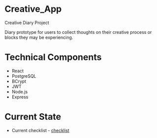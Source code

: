 # Creative_App
Creative Diary Project

Diary prototype for users to collect thoughts on their creative process or blocks they may be experiencing.

# Technical Components

- React
- PostgreSQL
- BCrypt
- JWT
- Node.js
- Express

# Current State

- Current checklist - [ checklist ](Notes/ongoing.md)